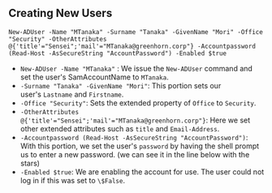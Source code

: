 ## Creating New Users

```powershell-session
New-ADUser -Name "MTanaka" -Surname "Tanaka" -GivenName "Mori" -Office "Security" -OtherAttributes @{'title'="Sensei";'mail'="MTanaka@greenhorn.corp"} -Accountpassword (Read-Host -AsSecureString "AccountPassword") -Enabled $true 
```

- `New-ADUser -Name "MTanaka"` : We issue the `New-ADUser` command and set the user's SamAccountName to `MTanaka`.
- `-Surname "Tanaka" -GivenName "Mori"`: This portion sets our user's `Lastname` and `Firstname`.
- `-Office "Security"`: Sets the extended property of `Office` to `Security`.
- `-OtherAttributes @{'title'="Sensei";'mail'="MTanaka@greenhorn.corp"}`: Here we set other extended attributes such as `title` and `Email-Address`.
- `-Accountpassword (Read-Host -AsSecureString "AccountPassword")`: With this portion, we set the user's `password` by having the shell prompt us to enter a new password. (we can see it in the line below with the stars)
- `-Enabled $true`: We are enabling the account for use. The user could not log in if this was set to `\$False`.
